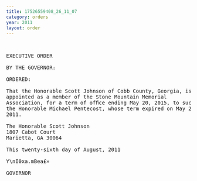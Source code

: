 ```yaml
---
title: 17526559408_26_11_07
category: orders
year: 2011
layout: order
---
```


<pre> 

EXECUTIVE ORDER

BY THE GOVERNOR:

ORDERED:

That the Honorable Scott Johnson of Cobb County, Georgia, is
appointed as a member of the Stone Mountain Memorial
Association, for a term of ofﬁce ending May 20, 2015, to succeed
the Honorable Michael Pentecost, whose term expired on May 20,
2011.

The Honorable Scott Johnson
1807 Cabot Court
Marietta, GA 30064

This twenty-sixth day of August, 2011

Y\nI0xa.mBea£»

GOVERNOR

</pre>
